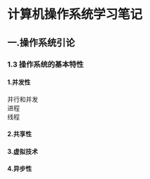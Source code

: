 # 计算机操作系统学习笔记
## 一.操作系统引论
### 1.3 操作系统的基本特性
#### 1.并发性
并行和并发<br>
进程<br>
线程<br>
#### 2.共享性
#### 3.虚拟技术
#### 4.异步性
